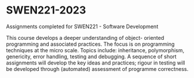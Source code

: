 # SWEN221-2023
Assignments completed for SWEN221 - Software Development

This course develops a deeper understanding of object- oriented programming and associated practices. The focus is on programming techniques at the micro scale. Topics include: inheritance, polymorphism, genericity, error handling, testing and debugging. A sequence of short assignments will develop the key ideas and practices; rigour in testing will be developed through (automated) assessment of programme correctness.
